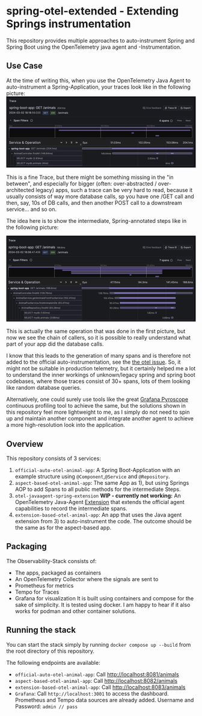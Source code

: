 # spring-otel-extended - Extending Springs instrumentation
This repository provides multiple approaches to auto-instrument Spring and Spring Boot using the OpenTelemetry java agent and -Instrumentation.

## Use Case
At the time of writing this, when you use the OpenTelemetry Java Agent to auto-instrument a Spring-Application, your traces look like in the following picture:
![pic](assets/currentstate.png)

This is a fine Trace, but there might be something missing in the "in between", and especially for bigger (often: over-abstracted / over-architected legacy) apps, such a trace can be very hard to read, because it usually consists of way more database calls, sp you have one /GET call and then, say, 10s of DB calls, and then another POST call to a downstream service... and so on.

The idea here is to show the intermediate, Spring-annotated steps like in the following picture:

![pic](assets/targetstate.png)

This is actually the same operation that was done in the first picture, but now we see the chain of callers, so it is possible to really understand what part of your app did the database calls.

I know that this leads to the generation of many spans and is therefore not added to the official auto-instrumentation, see the [the otel issue](https://github.com/open-telemetry/opentelemetry-java-instrumentation/issues/2574). So, it might not be suitable in production telemetry, but it certainly helped me a lot to understand the inner workings of unknown/legacy spring and spring boot codebases, where those traces consist of 30+ spans, lots of them looking like random database queries. 

Alternatively, one could surely use tools like the great [Grafana Pyroscope](https://github.com/grafana/pyroscope) continuous profiling tool to achieve the same, but the solutions shown in this repository feel more lightweight to me, as I simply do not need to spin up and maintain another component and integrate another agent to achieve a more high-resolution look into the application.

## Overview

This repository consists of 3 services:
1) `official-auto-otel-animal-app`: A Spring Boot-Application with an example structure using `@Component`,`@Service` and `@Repository`.
2) `aspect-based-otel-animal-app`: The same App as 1), but using Springs AOP to add Spans to all public methods for the intermediate Steps.
3) `otel-javaagent-spring-extension` **WIP - currently not working:** An OpenTelemetry Java-Agent [Extension](https://opentelemetry.io/docs/languages/java/automatic/extensions/) that extends the official agent capabilities to record the intermediate spans.
4) `extension-based-otel-animal-app`: An app that uses the Java agent extension from 3) to auto-instrument the code. The outcome should be the same as for the aspect-based app. 

## Packaging 
The Observability-Stack consists of: 
* The apps, packaged as containers
* An OpenTelemetry Collector where the signals are sent to
* Prometheus for metrics 
* Tempo for Traces
* Grafana for visualization
It is built using containers and compose for the sake of simplicity. It is tested using docker. I am happy to hear if it also works for podman and other container solutions.

## Running the stack
You can start the stack simply by running `docker compose up --build` from the root directory of this repository. 

The following endpoints are available:
* `official-auto-otel-animal-app`: Call [http://localhost:8081/animals](http://localhost:8081/animals) 
* `aspect-based-otel-animal-app`: Call [http://localhost:8082/animals](http://localhost:8082/animals)
* `extension-based-otel-animal-app`: Call [http://localhost:8083/animals](http://localhost:8083/animals)
* `Grafana`: Call `http://localhost:3001` to access the dashboard. Prometheus and Tempo data sources are already added. Username and Password: `admin // pass`
